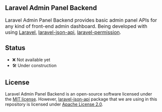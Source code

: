 ## Laravel Admin Panel Backend
<p style="font-size: 16px">Laravel Admin Panel Backend provides basic admin panel APIs for any kind of
front-end admin dashboard. Being developed with using
<a href="https://github.com/laravel/laravel">Laravel</a>,
<a href="https://github.com/laravel-json-api/laravel">laravel-json-api</a>,
<a href="https://github.com/spatie/laravel-permission">laravel-permission</a>.</p>

## Status
- ❌ Not available yet
- 🛠️ Under construction

## License
Laravel Admin Panel Backend is an open-source software licensed under the [MIT license](https://opensource.org/licenses/MIT).
However, <a href="https://github.com/laravel-json-api/laravel">laravel-json-api</a> package that we are using in this repository is licensed under [Apache License 2.0](https://github.com/laravel-json-api/laravel/blob/develop/LICENSE).

